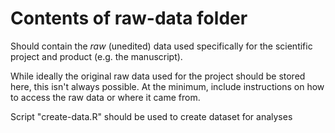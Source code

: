 # Contents of raw-data folder

Should contain the *raw* (unedited) data used specifically for the
scientific project and product (e.g. the manuscript).

While ideally the original raw data used for the project should be
stored here, this isn't always possible. At the minimum, include
instructions on how to access the raw data or where it came from.

Script "create-data.R" should be used to create dataset for analyses

